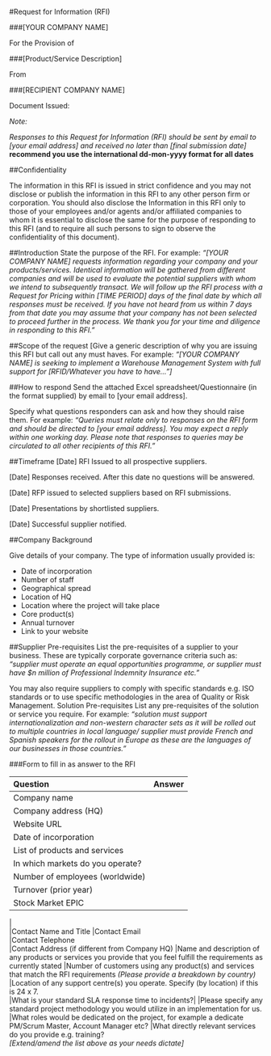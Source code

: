 #Request for Information (RFI)		###[YOUR COMPANY NAME]For the Provision of###[Product/Service Description]From###[RECIPIENT COMPANY NAME]Document Issued: <Date>*Note:**Responses to this Request for Information (RFI) should be sent by email to [your email address] and received no later than [final submission date]* **recommend you use the international dd-mon-yyyy format for all dates** ##ConfidentialityThe information in this RFI is issued in strict confidence and you may not disclose or publish the information in this RFI to any other person firm or corporation. You should also disclose the Information in this RFI only to those of your employees and/or agents and/or affiliated companies to whom it is essential to disclose the same for the purpose of responding to this RFI (and to require all such persons to sign to observe the confidentiality of this document).
##IntroductionState the purpose of the RFI. For example: *“[YOUR COMPANY NAME] requests information regarding your company and your products/services. Identical information will be gathered from different companies and will be used to evaluate the potential suppliers with whom we intend to subsequently transact. We will follow up the RFI process with a Request for Pricing within [TIME PERIOD] days of the final date by which all responses must be received. If you have not heard from us within 7 days from that date you may assume that your company has not been selected to proceed further in the process. We thank you for your time and diligence in responding to this RFI.”*
##Scope of the request[Give a generic description of why you are issuing this RFI but call out any must haves. For example: *“[YOUR COMPANY NAME] is seeking to implement a Warehouse Management System with full support for [RFID/Whatever you have to have…”]*
##How to respondSend the attached Excel spreadsheet/Questionnaire (in the format supplied) by email to [your email address].Specify what questions responders can ask and how they should raise them. For example: *“Queries must relate only to responses on the RFI form and should be directed to [your email address]. You may expect a reply within one working day. Please note that responses to queries may be circulated to all other recipients of this RFI.”*
##Timeframe[Date] RFI Issued to all prospective suppliers.[Date] Responses received. After this date no questions will be answered.[Date] RFP issued to selected suppliers based on RFI submissions.[Date] Presentations by shortlisted suppliers.[Date] Successful supplier notified.  ##Company BackgroundGive details of your company. The type of information usually provided is:

- Date of incorporation- Number of staff- Geographical spread- Location of HQ- Location where the project will take place- Core product(s)- Annual turnover- Link to your website
##Supplier Pre-requisitesList the pre-requisites of a supplier to your business. These are typically corporate governance criteria such as: *“supplier must operate an equal opportunities programme, or supplier must have $n million of Professional Indemnity Insurance etc.”*You may also require suppliers to comply with specific standards e.g. ISO standards or to use specific methodologies in the area of Quality or Risk Management.Solution Pre-requisitesList any pre-requisites of the solution or service you require. For example: *“solution must support internationalization and non-western character sets as it will be rolled out to multiple countries in local language/ supplier must provide French and Spanish speakers for the rollout in Europe as these are the languages of our businesses in those countries.”* ###Form to fill in as answer to the RFI|Question	                |Answer            |
|:------------------------|:-----------------|
|Company name	             |                  
|Company address (HQ)     |        |Website URL	|Date of incorporation	|List of products and services|In which markets do you operate?|Number of employees (worldwide)	|Turnover (prior year)	|Stock Market EPIC	
|	|Contact Name and Title	|Contact Email	|Contact Telephone	|Contact Address (if different from Company HQ)|Name and description of any products or services you provide that you feel fulfill the requirements as currently stated
|Number of customers using any product(s) and services that match the RFI requirements *(Please provide a breakdown by country)*|Location of any support centre(s) you operate. Specify (by location) if this is 24 x 7.	|What is your standard SLA response time to incidents?|
|Please specify any standard project methodology you would utilize in an implementation for us.	|What roles would be dedicated on the project, for example a dedicate PM/Scrum Master, Account Manager etc?
|What directly relevant services do you provide e.g. training?	*[Extend/amend the list above as your needs dictate]*